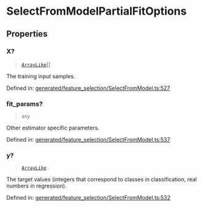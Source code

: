 # SelectFromModelPartialFitOptions

## Properties

### X?

> [`ArrayLike`](../types/ArrayLike.md)[]

The training input samples.

Defined in:  [generated/feature\_selection/SelectFromModel.ts:527](https://github.com/transitive-bullshit/scikit-learn-ts/blob/b59c1ff/packages/sklearn/src/generated/feature_selection/SelectFromModel.ts#L527)

### fit\_params?

> `any`

Other estimator specific parameters.

Defined in:  [generated/feature\_selection/SelectFromModel.ts:537](https://github.com/transitive-bullshit/scikit-learn-ts/blob/b59c1ff/packages/sklearn/src/generated/feature_selection/SelectFromModel.ts#L537)

### y?

> [`ArrayLike`](../types/ArrayLike.md)

The target values (integers that correspond to classes in classification, real numbers in regression).

Defined in:  [generated/feature\_selection/SelectFromModel.ts:532](https://github.com/transitive-bullshit/scikit-learn-ts/blob/b59c1ff/packages/sklearn/src/generated/feature_selection/SelectFromModel.ts#L532)
